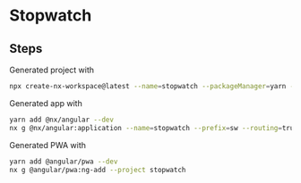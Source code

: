 # Stopwatch

## Steps

Generated project with

```sh
npx create-nx-workspace@latest --name=stopwatch --packageManager=yarn --nxCloud=skip  --preset=apps
```

Generated app with

```sh
yarn add @nx/angular --dev
nx g @nx/angular:application --name=stopwatch --prefix=sw --routing=true --style=scss --directory=apps/stopwatch
```

Generated PWA with

```sh
yarn add @angular/pwa --dev
nx g @angular/pwa:ng-add --project stopwatch
```

